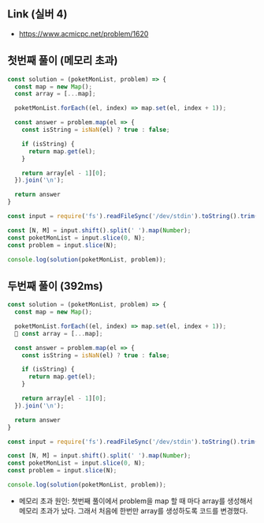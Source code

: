 ## Link (실버 4)    

- https://www.acmicpc.net/problem/1620  

## 첫번째 풀이 (메모리 초과)

```javascript
const solution = (poketMonList, problem) => {
  const map = new Map();
  const array = [...map];

  poketMonList.forEach((el, index) => map.set(el, index + 1));

  const answer = problem.map(el => {
    const isString = isNaN(el) ? true : false;

    if (isString) {
      return map.get(el);
    }

    return array[el - 1][0];
  }).join('\n');

  return answer
}

const input = require('fs').readFileSync('/dev/stdin').toString().trim().split('\n');

const [N, M] = input.shift().split(' ').map(Number);
const poketMonList = input.slice(0, N);
const problem = input.slice(N);

console.log(solution(poketMonList, problem));
```

## 두번째 풀이 (392ms)  

```javascript
const solution = (poketMonList, problem) => {
  const map = new Map();

  poketMonList.forEach((el, index) => map.set(el, index + 1));
  🌟 const array = [...map];

  const answer = problem.map(el => {
    const isString = isNaN(el) ? true : false;

    if (isString) {
      return map.get(el);
    }

    return array[el - 1][0];
  }).join('\n');

  return answer
}

const input = require('fs').readFileSync('/dev/stdin').toString().trim().split('\n');

const [N, M] = input.shift().split(' ').map(Number);
const poketMonList = input.slice(0, N);
const problem = input.slice(N);

console.log(solution(poketMonList, problem));
```

- 메모리 초과 원인: 첫번째 풀이에서 problem을 map 할 때 마다 array를 생성해서 메모리 초과가 났다. 그래서 처음에 한번만 array를 생성하도록 코드를 변경했다.
